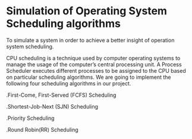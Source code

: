 # Simulation of Operating System Scheduling algorithms
To simulate a system in order to achieve a better insight of operation system scheduling.

CPU scheduling is a technique used by computer operating systems to manage the usage of the computer’s central processing unit. 
A Process Scheduler executes different processes to be assigned to the CPU based on particular scheduling algorithms. 
We are going to implement the following four scheduling algorithms in our project.

.First-Come, First-Served (FCFS) Scheduling

.Shortest-Job-Next (SJN) Scheduling

.Priority Scheduling

.Round Robin(RR) Scheduling

